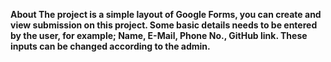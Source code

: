 **About
The project is a simple layout of Google Forms, you can create and view submission on this project. Some basic details needs to be entered by the user, for example; Name, E-Mail, Phone No., GitHub link. These inputs can be changed according to the admin.**
